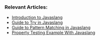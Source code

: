 ### Relevant Articles:
- [Introduction to Javaslang](http://www.nklkarthi.com/javaslang)
- [Guide to Try in Javaslang](http://www.nklkarthi.com/javaslang-try)
- [Guide to Pattern Matching in Javaslang](http://www.nklkarthi.com/javaslang-pattern-matching)
- [Property Testing Example With Javaslang](http://www.nklkarthi.com/javaslang-property-testing)
